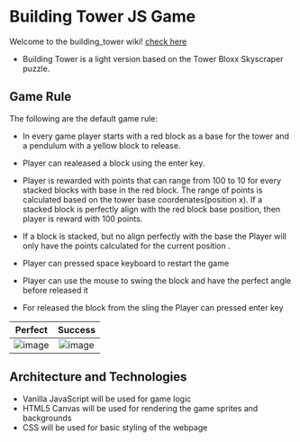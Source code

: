 # Building Tower JS Game


Welcome to the building_tower wiki! [check here](https://yenisbel.github.io/building_tower/)
* Building Tower is  a light version based on the Tower Bloxx Skyscraper puzzle.

## Game Rule
The following are the default game rule:

* In every game player starts with a red block as a base for the tower and a pendulum with a yellow block to release.

* Player can realeased a block using the enter key.

* Player is rewarded with points that can range from 100 to 10 for every stacked blocks with base in the red block. The range of points is calculated based on the tower base coordenates(position x). If a stacked block is perfectly align with the red block base position, then player is reward with 100 points. 

* If a block is stacked, but no align perfectly with the base the Player will only have the points calculated for the current position . 

* Player can pressed space keyboard to restart the game

* Player can use the mouse to swing the block and have the perfect angle before released it

* For released the block from the sling the Player can pressed enter key

| Perfect  |      Success  | 
|----------|:-------------:|
|![image](https://user-images.githubusercontent.com/7420659/76723834-94309080-6740-11ea-8c50-3574b3843655.png) |  ![image](https://user-images.githubusercontent.com/7420659/76723942-043f1680-6741-11ea-8568-2c7a84c95839.png)|




## Architecture and Technologies
* Vanilla JavaScript will be used for game logic
* HTML5 Canvas will be used for rendering the game sprites and backgrounds
* CSS will be used for basic styling of the webpage

